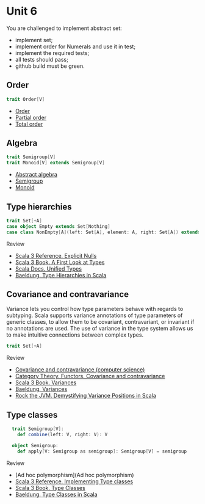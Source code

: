 # Unit 6

You are challenged to implement abstract set:
* implement set;
* implement order for Numerals and use it in test;
* implement the required tests;
* all tests should pass;
* github build must be green.

## Order

```scala 3
trait Order[V]
```

* [Order](https://en.wikipedia.org/wiki/Order_(mathematics))
* [Partial order](https://en.wikipedia.org/wiki/Partially_ordered_set#Partial_orders)
* [Total order](https://en.wikipedia.org/wiki/Total_order)


## Algebra

```scala 3
trait Semigroup[V]
trait Monoid[V] extends Semigroup[V]
```

* [Abstract algebra](https://en.wikipedia.org/wiki/Abstract_algebra)
* [Semigroup](https://en.wikipedia.org/wiki/Semigroup)
* [Monoid](https://en.wikipedia.org/wiki/Monoid)

## Type hierarchies

```scala 3
trait Set[+A]
case object Empty extends Set[Nothing]
case class NonEmpty[A](left: Set[A], element: A, right: Set[A]) extends Set[A]
```

Review
* [Scala 3 Reference. Explicit Nulls](https://docs.scala-lang.org/scala3/reference/experimental/explicit-nulls.html)
* [Scala 3 Book. A First Look at Types](https://docs.scala-lang.org/scala3/book/first-look-at-types.html)
* [Scala Docs. Unified Types](https://docs.scala-lang.org/tour/unified-types.html)
* [Baeldung. Type Hierarchies in Scala](https://www.baeldung.com/scala/type-hierarchies)

## Covariance and contravariance

Variance lets you control how type parameters behave with regards to subtyping. 
Scala supports variance annotations of type parameters of generic classes, to allow them to be covariant, contravariant, 
or invariant if no annotations are used. The use of variance in the type system allows us to make intuitive connections between complex types.

```scala 3
trait Set[+A]
```

Review
* [Covariance and contravariance (computer science)](https://en.wikipedia.org/wiki/Covariance_and_contravariance_(computer_science))
* [Category Theory. Functors. Covariance and contravariance](https://en.wikipedia.org/wiki/Functor#Covariance_and_contravariance)
* [Scala 3 Book. Variances](https://docs.scala-lang.org/tour/variances.html)
* [Baeldung. Variances](https://www.baeldung.com/scala/variances)
* [Rock the JVM. Demystifying Variance Positions in Scala](https://rockthejvm.com/articles/demystifying-variance-positions-in-scala)

## Type classes

```scala 3
  trait Semigroup[V]:
    def combine(left: V, right: V): V

  object Semigroup:
    def apply[V: Semigroup as semigroup]: Semigroup[V] = semigroup
```

Review
* [Ad hoc polymorphism](Ad hoc polymorphism)
* [Scala 3 Reference. Implementing Type classes](https://docs.scala-lang.org/scala3/reference/contextual/type-classes.html)
* [Scala 3 Book. Type Classes](https://docs.scala-lang.org/scala3/book/ca-type-classes.html)
* [Baeldung. Type Classes in Scala](https://www.baeldung.com/scala/type-classes)

